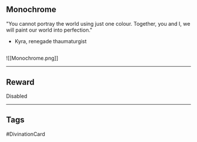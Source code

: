 ## Monochrome
"You cannot portray the world using just one colour. Together, you and I, we will paint our world into perfection." 
- Kyra, renegade thaumaturgist
## 
![[Monochrome.png]]

---
## Reward
Disabled

---
## Tags
#DivinationCard